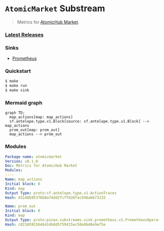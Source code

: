 # `AtomicMarket` Substream

> Metrics for [AtomicHub Market](https://eos.atomichub.io/).

### [Latest Releases](https://github.com/pinax-network/substreams/releases)

### Sinks
- [Prometheus](https://github.com/pinax-network/substreams-sink-prometheus)

### Quickstart

```bash
$ make
$ make run
$ make sink
```

### Mermaid graph

```mermaid
graph TD;
  map_actions[map: map_actions]
  sf.antelope.type.v1.Block[source: sf.antelope.type.v1.Block] --> map_actions
  prom_out[map: prom_out]
  map_actions --> prom_out
```

### Modules

```yaml
Package name: atomicmarket
Version: v0.1.0
Doc: Metrics for AtomicHub Market
Modules:
----
Name: map_actions
Initial block: 0
Kind: map
Output Type: proto:sf.antelope.type.v1.ActionTraces
Hash: d3148b95376b0a7ddd2fcffd26fac596ab673132

Name: prom_out
Initial block: 0
Kind: map
Output Type: proto:pinax.substreams.sink.prometheus.v1.PrometheusOperations
Hash: c02185915646414b8d5f59d15ec50e8bd8e9ef5e
```